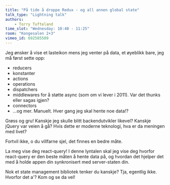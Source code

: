 ```yaml
---
title: "På tide å droppe Redux - og all annen global state"
talk_type: "Lightning talk"
authors:
    - Torry Tufteland
time_slot: "Wednesday: 10:40 - 11:25"
room: "Kongesalen 2+3"
vimeo_id: 692585509
---
```

Jeg ønsker å vise et lasteikon mens jeg venter på data, et øyeblikk bare, jeg må først sette opp:

- reducers
- konstanter
- actions
- operations
- dispatchers
- middlewares for å støtte async (som om vi lever i 2011). Var det thunks eller sagas igjen?
- connectors
- ...og mer. Manuelt. Hver gang jeg skal hente noe data!?

Grøss og gru! Kanskje jeg skulle blitt backendutvikler likevel? Kanskje jQuery var veien å gå? Hvis dette er moderne teknologi, hva er da meningen med livet? 

Fortvil ikke, o du villfarne sjel, det finnes en bedre måte.

La meg vise deg react-query! I denne lyntalen skal jeg vise deg hvorfor react-query er den beste måten å hente data på, og hvordan det hjelper det med å holde appen din synkronisert med server-staten din.

Nok et state management bibliotek tenker du kanskje? Tja, egentlig ikke. Hvorfor det a'? Kom og se da vel!
